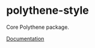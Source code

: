 # polythene-style

Core Polythene package.

[Documentation](https://github.com/ArthurClemens/polythene/blob/master/packages/docs/packages/polythene-style.md)
